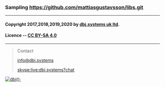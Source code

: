 ### Sampling https://github.com/mattiasgustavsson/libs.git 

-------------------------------------

#### Copyright 2017,2018,2019,2020 by [dbj.systems uk ltd](https://dbj.systems/).

#### Licence -- [CC BY-SA 4.0](https://creativecommons.org/licenses/by-sa/4.0/)

---------------------------------------------------------------------  

> Contact
> 
> [info@dbj.systems](mailto:info@dbj.systems)
>
> [skype:live:dbj.systems?chat](skype:live:dbj.systems?chat)



[![dbj();](http://dbj.org/wp-content/uploads/2015/12/cropped-dbj-icon-e1486129719897.jpg)](http://www.dbj.org "dbj")  
